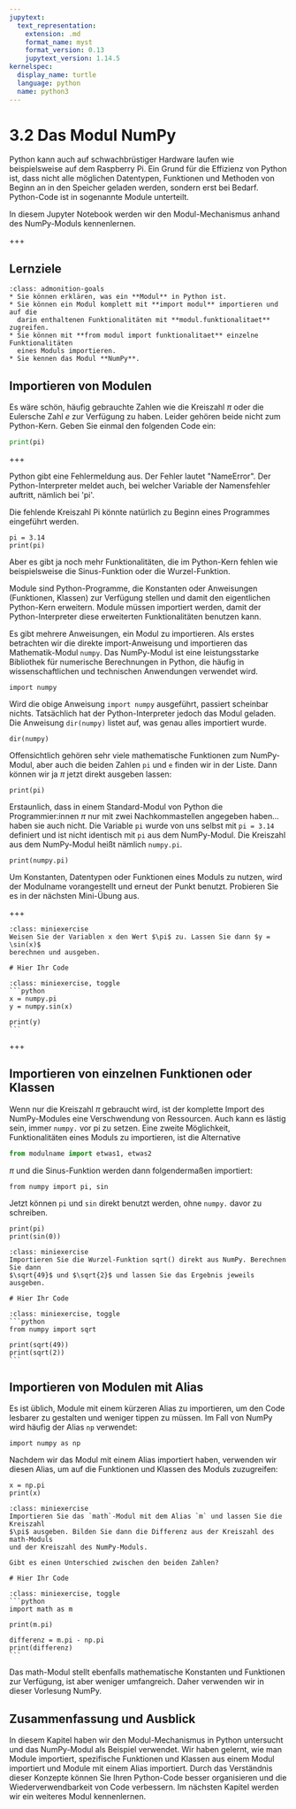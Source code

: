 ```yaml
---
jupytext:
  text_representation:
    extension: .md
    format_name: myst
    format_version: 0.13
    jupytext_version: 1.14.5
kernelspec:
  display_name: turtle
  language: python
  name: python3
---
```


# 3.2 Das Modul NumPy

Python kann auch auf schwachbrüstiger Hardware laufen wie beispielsweise auf
dem Raspberry Pi. Ein Grund für die Effizienz von Python ist, dass nicht alle
möglichen Datentypen, Funktionen und Methoden von Beginn an in den Speicher
geladen werden, sondern erst bei Bedarf. Python-Code ist in sogenannte Module
unterteilt.

In diesem Jupyter Notebook werden wir den Modul-Mechanismus anhand des
NumPy-Moduls kennenlernen.

+++

## Lernziele

```{admonition} Lernziele
:class: admonition-goals
* Sie können erklären, was ein **Modul** in Python ist.
* Sie können ein Modul komplett mit **import modul** importieren und auf die
  darin enthaltenen Funktionalitäten mit **modul.funktionalitaet** zugreifen.
* Sie können mit **from modul import funktionalitaet** einzelne Funktionalitäten
  eines Moduls importieren.
* Sie kennen das Modul **NumPy**.
```

## Importieren von Modulen

Es wäre schön, häufig gebrauchte Zahlen wie die Kreiszahl $\pi$ oder die
Eulersche Zahl $e$ zur Verfügung zu haben. Leider gehören beide nicht zum
Python-Kern. Geben Sie einmal den folgenden Code ein:

```python
print(pi)
```

+++

Python gibt eine Fehlermeldung aus. Der Fehler lautet "NameError". Der
Python-Interpreter meldet auch, bei welcher Variable der Namensfehler auftritt,
nämlich bei 'pi'.

Die fehlende Kreiszahl Pi könnte natürlich zu Beginn eines Programmes eingeführt werden.

```{code-cell} ipython3
pi = 3.14
print(pi)
```

Aber es gibt ja noch mehr Funktionalitäten, die im Python-Kern fehlen wie
beispielsweise die Sinus-Funktion oder die Wurzel-Funktion.

Module sind Python-Programme, die Konstanten oder Anweisungen (Funktionen,
Klassen) zur Verfügung stellen und damit den eigentlichen Python-Kern erweitern.
Module müssen importiert werden, damit der Python-Interpreter diese erweiterten
Funktionalitäten benutzen kann.

Es gibt mehrere Anweisungen, ein Modul zu importieren. Als erstes betrachten wir
die direkte import-Anweisung und importieren das Mathematik-Modul `numpy`. Das
NumPy-Modul ist eine leistungsstarke Bibliothek für numerische Berechnungen in
Python, die häufig in wissenschaftlichen und technischen Anwendungen verwendet
wird.

```{code-cell} ipython3
import numpy
```

Wird die obige Anweisung `import numpy` ausgeführt, passiert scheinbar nichts.
Tatsächlich hat der Python-Interpreter jedoch das Modul geladen. Die Anweisung
`dir(numpy)` listet auf, was genau alles importiert wurde.

```{code-cell} ipython3
dir(numpy)
```

Offensichtlich gehören sehr viele mathematische Funktionen zum NumPy-Modul, aber
auch die beiden Zahlen `pi` und `e` finden wir in der Liste. Dann können wir ja
$\pi$ jetzt direkt ausgeben lassen:

```{code-cell} ipython3
print(pi)
```

Erstaunlich, dass in einem Standard-Modul von Python die Programmier:innen $\pi$
nur mit zwei Nachkommastellen angegeben haben... haben sie auch nicht. Die
Variable `pi` wurde von uns selbst mit `pi = 3.14` definiert und ist nicht
identisch mit `pi` aus dem NumPy-Modul. Die Kreiszahl aus dem NumPy-Modul heißt
nämlich `numpy.pi`.

```{code-cell} ipython3
print(numpy.pi)
```

Um Konstanten, Datentypen oder Funktionen eines Moduls zu nutzen, wird der
Modulname vorangestellt und erneut der Punkt benutzt. Probieren Sie es in der
nächsten Mini-Übung aus.

+++

````{admonition} Mini-Übung
:class: miniexercise
Weisen Sie der Variablen x den Wert $\pi$ zu. Lassen Sie dann $y = \sin(x)$
berechnen und ausgeben.
````

```{code-cell} ipython3
# Hier Ihr Code
```

````{admonition} Lösung
:class: miniexercise, toggle
```python
x = numpy.pi
y = numpy.sin(x)

print(y)
```
````

+++

## Importieren von einzelnen Funktionen oder Klassen

Wenn nur die Kreiszahl $\pi$ gebraucht wird, ist der komplette Import des
NumPy-Modules eine Verschwendung von Ressourcen. Auch kann es lästig sein, immer
`numpy.` vor pi zu setzen. Eine zweite Möglichkeit, Funktionalitäten eines
Moduls zu importieren, ist die Alternative

```python
from modulname import etwas1, etwas2
```

$\pi$ und die Sinus-Funktion werden dann folgendermaßen importiert:

```{code-cell} ipython3
from numpy import pi, sin
```

Jetzt können `pi` und `sin` direkt benutzt werden, ohne `numpy.` davor zu
schreiben.

```{code-cell} ipython3
print(pi)
print(sin(0))
```

````{admonition} Mini-Übung
:class: miniexercise
Importieren Sie die Wurzel-Funktion sqrt() direkt aus NumPy. Berechnen Sie dann
$\sqrt{49}$ und $\sqrt{2}$ und lassen Sie das Ergebnis jeweils ausgeben.
````

```{code-cell} ipython3
# Hier Ihr Code
```

````{admonition} Lösung
:class: miniexercise, toggle
```python
from numpy import sqrt

print(sqrt(49))
print(sqrt(2))
```
````

## Importieren von Modulen mit Alias

Es ist üblich, Module mit einem kürzeren Alias zu importieren, um den Code
lesbarer zu gestalten und weniger tippen zu müssen. Im Fall von NumPy wird
häufig der Alias `np` verwendet:

```{code-cell} ipython3
import numpy as np
```

Nachdem wir das Modul mit einem Alias importiert haben, verwenden wir diesen
Alias, um auf die Funktionen und Klassen des Moduls zuzugreifen:

```{code-cell} ipython3
x = np.pi
print(x)
```

````{admonition} Mini-Übung
:class: miniexercise
Importieren Sie das `math`-Modul mit dem Alias `m` und lassen Sie die Kreiszahl
$\pi$ ausgeben. Bilden Sie dann die Differenz aus der Kreiszahl des math-Moduls
und der Kreiszahl des NumPy-Moduls.

Gibt es einen Unterschied zwischen den beiden Zahlen?
````

```{code-cell} ipython3
# Hier Ihr Code
```

````{admonition} Lösung
:class: miniexercise, toggle
```python
import math as m

print(m.pi)

differenz = m.pi - np.pi
print(differenz)
```
````

Das math-Modul stellt ebenfalls mathematische Konstanten und Funktionen zur
Verfügung, ist aber weniger umfangreich. Daher verwenden wir in dieser Vorlesung
NumPy.

## Zusammenfassung und Ausblick

In diesem Kapitel haben wir den Modul-Mechanismus in Python untersucht und das
NumPy-Modul als Beispiel verwendet. Wir haben gelernt, wie man Module
importiert, spezifische Funktionen und Klassen aus einem Modul importiert und
Module mit einem Alias importiert. Durch das Verständnis dieser Konzepte können
Sie Ihren Python-Code besser organisieren und die Wiederverwendbarkeit von Code
verbessern. Im nächsten Kapitel werden wir ein weiteres Modul kennenlernen.
